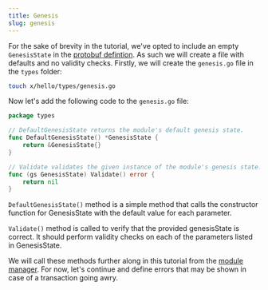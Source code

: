 ```yaml
---
title: Genesis
slug: genesis
---
```


For the sake of brevity in the tutorial, we've opted to include an empty `GenesisState` in the [protobuf defintion](../proto/genesis.md). As such we will create a file with defaults and no validity checks. Firstly, we will create the `genesis.go` file in the `types` folder:

```bash
touch x/hello/types/genesis.go
```

Now let's add the following code to the `genesis.go` file:

```Go
package types

// DefaultGenesisState returns the module's default genesis state.
func DefaultGenesisState() *GenesisState {
	return &GenesisState{}
}

// Validate validates the given instance of the module's genesis state.
func (gs GenesisState) Validate() error {
	return nil
}
```

`DefaultGenesisState()` method is a simple method that calls the constructor function for GenesisState with the default value for each parameter.

`Validate()` method is called to verify that the provided genesisState is correct. It should perform validity checks on each of the parameters listed in GenesisState.

We will call these methods further along in this tutorial from the [module manager](../root/module-manager.md). For now, let's continue and define errors that may be shown in case of a transaction going awry.
